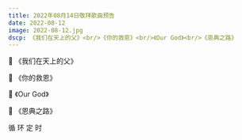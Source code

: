 ```yaml
---
title: 2022年08月14日敬拜歌曲预告
date: 2022-08-12
image: 2022-08-12.jpg
dscp: 《我们在天上的父》<br/>《你的救恩》<br/>《Our God》<br/>《恩典之路》
---
```


<a class="audio song bars" data-index="0" data-value="wg-song/我们在天上的父.mp3">🎸 《我们在天上的父》 <span class="bar n1"></span><span class="bar n2"></span><span class="bar n3"></span><span class="bar n4"></span><span class="bar n5"></span></a>

<a class="audio song bars" data-index="1" data-value="wg-song/祢的救恩.mp3">🎸 《你的救恩》<span class="bar n1"></span><span class="bar n2"></span><span class="bar n3"></span><span class="bar n4"></span><span class="bar n5"></span></a>

<a class="audio song bars" data-index="2" data-value="wg-song/Our God.m4a">🎸 《Our God》<span class="bar n1"></span><span class="bar n2"></span><span class="bar n3"></span><span class="bar n4"></span><span class="bar n5"></span></a>

<a class="audio song bars" data-index="3" data-value="wg-song/恩典之路.m4a">🎸 《恩典之路》<span class="bar n1"></span><span class="bar n2"></span><span class="bar n3"></span><span class="bar n4"></span><span class="bar n5"></span></a>

<a id="loop-all">循 环</a> <span id="count-down" data-value="1">定 时</span> <span id="cancle-count-down" data-value="2" style="display: none;"> ☀️ </span> <span id='loop-all-indicator'>  </span><span id='count-down-timer'>  </span>
